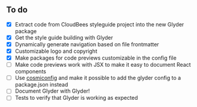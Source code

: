To do
-----

- [x] Extract code from CloudBees styleguide project into the new Glyder package
- [x] Get the style guide building with Glyder
- [x] Dynamically generate navigation based on file frontmatter
- [x] Customizable logo and copyright
- [x] Make packages for code previews customizable in the config file
- [ ] Make code previews work with JSX to make it easy to document React components
- [ ] Use [cosmiconfig](https://github.com/davidtheclark/cosmiconfig) and make it possible to add the glyder config to a package.json instead
- [ ] Document Glyder with Glyder!
- [ ] Tests to verify that Glyder is working as expected
